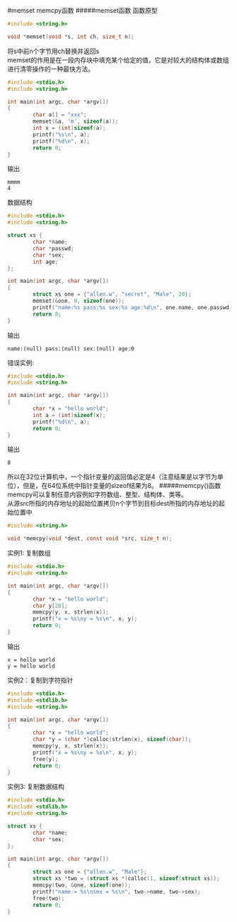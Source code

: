 #memset memcpy函数
#####memset函数
函数原型
```c
#include <string.h>

void *memset(void *s, int ch, size_t n);
```
将s中前n个字节用ch替换并返回s			
memset的作用是在一段内存块中填充某个给定的值，它是对较大的结构体或数组进行清零操作的一种最快方法。
```c
#include <stdio.h>
#include <string.h>

int main(int argc, char *argv[])
{
		char a[] = "xxx";
		memset(&a, 'm', sizeof(a));
		int x = (int)sizeof(a);
		printf("%s\n", a);
		printf("%d\n", x);
		return 0;
}
```
输出
```text
mmmm
4
```
数据结构
```c
#include <stdio.h>
#include <string.h>

struct xs {
		char *name;
		char *passwd;
		char *sex;
		int age;
};

int main(int argc, char *argv[])
{
		struct xs one = {"allen.w", "secret", "Male", 20};
		memset(&one, 0, sizeof(one));
		printf("name:%s pass:%s sex:%s age:%d\n", one.name, one.passwd, one.sex, one.age);
		return 0;
}
```
输出
```text
name:(null) pass:(null) sex:(null) age:0
```
错误实例:
```c
#include <stdio.h>
#include <string.h>

int main(int argc, char *argv[])
{
		char *x = "hello world";
		int a = (int)sizeof(x);
		printf("%d\n", a);
		return 0;
}
```
输出
```text
8
```
所以在32位计算机中，一个指针变量的返回值必定是4（注意结果是以字节为单位），但是，在64位系统中指针变量的sizeof结果为8。
#####memcpy()函数
memcpy可以复制任意内容例如字符数组、整型、结构体、类等。        
从源src所指的内存地址的起始位置拷贝n个字节到目标dest所指的内存地址的起始位置中
```c
#include <string.h>

void *memcpy(void *dest, const void *src, size_t n);
```
实例1: 复制数组
```c
#include <stdio.h>
#include <string.h>

int main(int argc, char *argv[])
{
		char *x = "hello world";
		char y[20];
		memcpy(y, x, strlen(x));
		printf("x = %s\ny = %s\n", x, y);
		return 0;
}
```
输出
```text
x = hello world
y = hello world
```
实例2：复制到字符指针
```c
#include <stdio.h>
#include <stdlib.h>
#include <string.h>

int main(int argc, char *argv[])
{
		char *x = "hello world";
		char *y = (char *)calloc(strlen(x), sizeof(char));
		memcpy(y, x, strlen(x));
		printf("x = %s\ny = %s\n", x, y);
		free(y);
		return 0;
}
```
实例3: 复制数据结构
```c
#include <stdio.h>
#include <stdlib.h>
#include <string.h>

struct xs {
		char *name;
		char *sex;
};

int main(int argc, char *argv[])
{
		struct xs one = {"allen.w", "Male"};
		struct xs *two = (struct xs *)calloc(1, sizeof(struct xs));
		memcpy(two, &one, sizeof(one));
		printf("name = %s\nsex = %s\n", two->name, two->sex);
		free(two);
		return 0;
}
```



